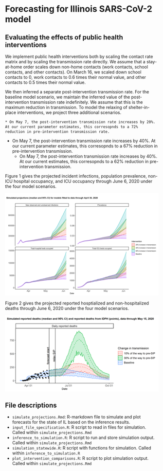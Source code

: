 # Forecasting for Illinois SARS-CoV-2 model

## Evaluating the effects of public health interventions
We implement public health interventions both by scaling the contact rate matrix and by scaling the transmission rate directly.
We assume that a stay-at-home order scales down non-home contacts (work contacts, school contacts, and other contacts). 
On March 16, we scaled down school contacts to 0, work contacts to 0.6 times their normal value, and other contacts to 0.5 times their normal value. 

We then inferred a separate post-intervention transmission rate.
For the baseline model scenario, we maintain the inferred value of the post-intervention transmission rate indefinitely. We assume that this is the maximum reduction in transmission. 
To model the relaxing of shelter-in-place interventions, we project three additional scenarios.

	* On May 7, the post-intervention transmission rate increases by 20%. At our current parameter estimates, this corresopnds to a 72% reduction in pre-intervention transmission rate.
  * On May 7, the post-intervention transmission rate increases by 40%. At our current parameter estimates, this corresopnds to a 67% reduction in pre-intervention transmission.
	* On May 7, the post-intervention transmission rate increases by 40%. At our current estimates, this corresopnds to a 62% reduction in pre-intervention transmission.

Figure 1 gives the projected incident infections, population prevalence, non-ICU hospital occupancy, and ICU occupancy through June 6, 2020 under the four model scenarios. 

![Figure 1](./plots/summary_outputs.png)

Figure 2 gives the projected reported hosptialized and non-hospitalized deaths through June 6, 2020 under the four model scenarios. 

![Figure 2](./plots/death_summary_outputs.png)


## File descriptions

* `simulate_projections.Rmd`: R-markdown file to simulate and plot forecasts for the state of IL based on the inference results.
* `input_file_specification.R`: R script to read in files for simulation. Called within `simulate_projections.Rmd`
* `inference_to_simulation.R`: R script to run and store simulation output. Called within `simulate_projections.Rmd`
* `simulation_statewide.R`: R script with functions for simulation. Called within `inference_to_simulation.R`
* `plot_intervention_comparisons.R`: R script to plot simulation output. Called within `simulate_projections.Rmd`
